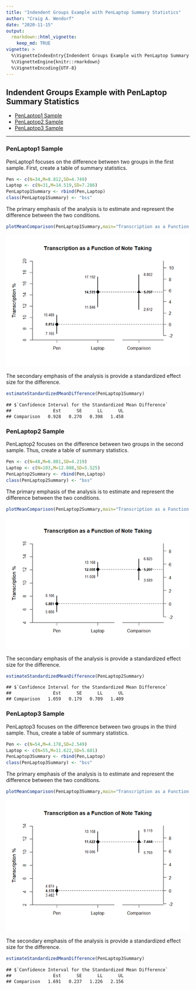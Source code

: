 ```yaml
---
title: "Indendent Groups Example with PenLaptop Summary Statistics"
author: "Craig A. Wendorf"
date: "2020-11-15"
output: 
  rmarkdown::html_vignette:
    keep_md: TRUE
vignette: >
  %\VignetteIndexEntry{Indendent Groups Example with PenLaptop Summary Statistics}
  %\VignetteEngine{knitr::rmarkdown}
  %\VignetteEncoding{UTF-8}
---
```






## Indendent Groups Example with PenLaptop Summary Statistics

- [PenLaptop1 Sample](#penlaptop1-sample)
- [PenLaptop2 Sample](#penlaptop2-sample)
- [PenLaptop3 Sample](#penlaptop3-sample)

---

### PenLaptop1 Sample

PenLaptop1 focuses on the difference between two groups in the first sample. First, create a table of summary statistics.


```r
Pen <- c(N=34,M=8.812,SD=4.749)
Laptop <- c(N=31,M=14.519,SD=7.286)
PenLaptop1Summary <- rbind(Pen,Laptop)
class(PenLaptop1Summary) <- "bss"
```

The primary emphasis of the analysis is to estimate and represent the difference between the two conditions.


```r
plotMeanComparison(PenLaptop1Summary,main="Transcription as a Function of Note Taking",ylab="Transcription %")
```

![](figures/PenLaptop1-Comparison-1.png)<!-- -->

The secondary emphasis of the analysis is provide a standardized effect size for the difference.


```r
estimateStandardizedMeanDifference(PenLaptop1Summary)
```

```
## $`Confidence Interval for the Standardized Mean Difference`
##                Est      SE      LL      UL
## Comparison   0.928   0.270   0.398   1.458
```

### PenLaptop2 Sample

PenLaptop2 focuses on the difference between two groups in the second sample. Thus, create a table of summary statistics.


```r
Pen <- c(N=48,M=6.881,SD=4.219)
Laptop <- c(N=103,M=12.088,SD=5.525)
PenLaptop2Summary <- rbind(Pen,Laptop)
class(PenLaptop2Summary) <- "bss"
```

The primary emphasis of the analysis is to estimate and represent the difference between the two conditions.


```r
plotMeanComparison(PenLaptop2Summary,main="Transcription as a Function of Note Taking",ylab="Transcription %")
```

![](figures/PenLaptop2-Comparison-1.png)<!-- -->

The secondary emphasis of the analysis is provide a standardized effect size for the difference.


```r
estimateStandardizedMeanDifference(PenLaptop2Summary)
```

```
## $`Confidence Interval for the Standardized Mean Difference`
##                Est      SE      LL      UL
## Comparison   1.059   0.179   0.709   1.409
```

### PenLaptop3 Sample

PenLaptop3 focuses on the difference between two groups in the third sample. Thus, create a table of summary statistics.


```r
Pen <- c(N=54,M=4.178,SD=2.549)
Laptop <- c(N=55,M=11.622,SD=5.681)
PenLaptop3Summary <- rbind(Pen,Laptop)
class(PenLaptop3Summary) <- "bss"
```

The primary emphasis of the analysis is to estimate and represent the difference between the two conditions.


```r
plotMeanComparison(PenLaptop3Summary,main="Transcription as a Function of Note Taking",ylab="Transcription %")
```

![](figures/PenLaptop3-Comparison-1.png)<!-- -->

The secondary emphasis of the analysis is provide a standardized effect size for the difference.


```r
estimateStandardizedMeanDifference(PenLaptop3Summary)
```

```
## $`Confidence Interval for the Standardized Mean Difference`
##                Est      SE      LL      UL
## Comparison   1.691   0.237   1.226   2.156
```
